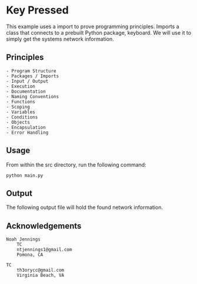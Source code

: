 # Key Pressed

This example uses a import to prove programming principles. Imports a class that connects to a prebuilt Python package, keyboard. We will use it to simply get the systems network information. 

## Principles

    - Program Structure
    - Packages / Imports
    - Input / Output
    - Execution   
    - Documentation 
    - Naming Conventions 
    - Functions
    - Scoping
    - Variables 
    - Conditions
    - Objects 
    - Encapsulation
    - Error Handling 

## Usage 

From within the src directory, run the following command: 

```
python main.py
```

## Output 

The following output file will hold the found network information. 

## Acknowledgements

    Noah Jennings 
        TC 
        ntjennings1@gmail.com
        Pomona, CA
        
    TC 
        th3orycc@gmail.com
        Virginia Beach, VA
